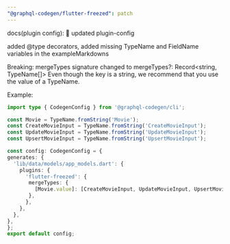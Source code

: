 ```yaml
---
"@graphql-codegen/flutter-freezed": patch
---
```


docs(plugin config): :memo: updated plugin-config

added @type decorators, added missing TypeName and FieldName variables in the exampleMarkdowns

Breaking: mergeTypes signature changed to mergeTypes?: Record<string, TypeName[]>
Even though the key is a string, we recommend that you use the value of a TypeName.

Example: 
```ts filename='codegen.ts'
import type { CodegenConfig } from '@graphql-codegen/cli';

const Movie = TypeName.fromString('Movie');
const CreateMovieInput = TypeName.fromString('CreateMovieInput');
const UpdateMovieInput = TypeName.fromString('UpdateMovieInput');
const UpsertMovieInput = TypeName.fromString('UpsertMovieInput');

const config: CodegenConfig = {
generates: {
  'lib/data/models/app_models.dart': {
    plugins: {
      'flutter-freezed': {
       mergeTypes: {
         [Movie.value]: [CreateMovieInput, UpdateMovieInput, UpsertMovieInput],
       },
      },
    },
  },
},
};
export default config;
```
